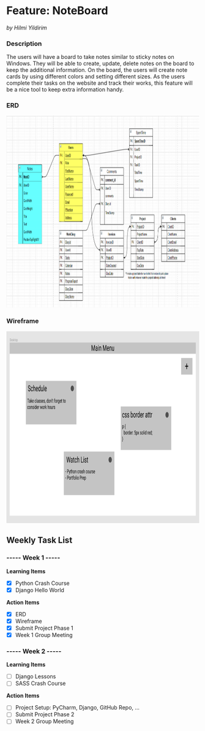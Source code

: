 # Feature: NoteBoard
_*by Hilmi Yildirim*_
  
### Description

The users will have a board to take notes similar to sticky notes on Windows. 
They will be able to create, update, delete notes on the board to keep the additional information. 
On the board, the users will create note cards by using different colors and setting different sizes. 
As the users complete their tasks on the website and track their works, 
this feature will be a nice tool to keep extra information handy.  
  
### ERD  

<img alt="ERD for Notes" src="images/erd.png" width="1000" height="500">  

### Wireframe  

<img alt="Wireframe for Notes" src="images/wireframe.png" width="1000" height="500">  
  
## Weekly Task List  
  
### ----- Week 1 -----
  
**Learning Items**  
- [x] Python Crash Course
- [x] Django Hello World  

**Action Items**  
- [x] ERD  
- [x] Wireframe  
- [x] Submit Project Phase 1
- [x] Week 1 Group Meeting  
  
### ----- Week 2 -----
  
**Learning Items**  
- [ ] Django Lessons  
- [ ] SASS Crash Course  

**Action Items**  
- [ ] Project Setup: PyCharm, Django, GitHub Repo, ...   
- [ ] Submit Project Phase 2
- [ ] Week 2 Group Meeting  
